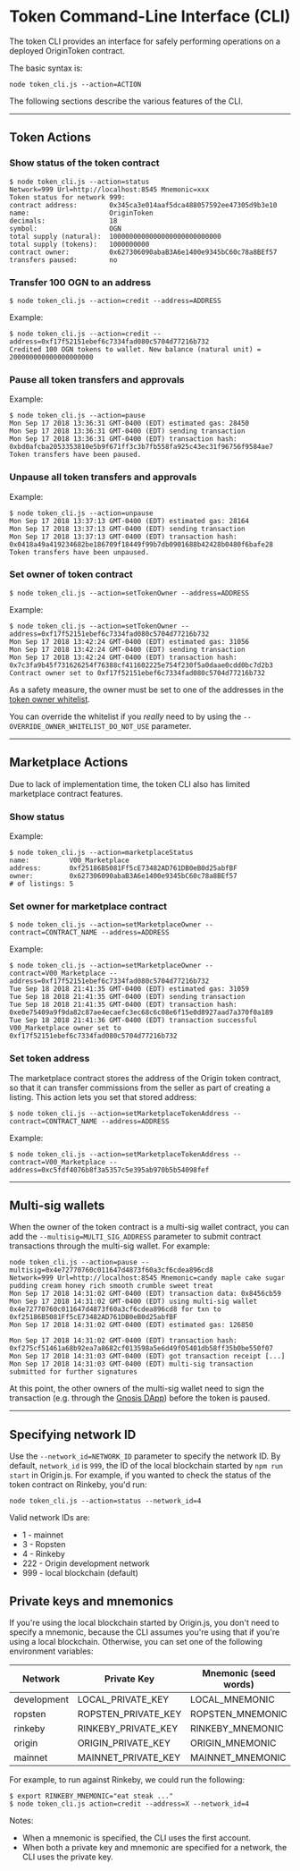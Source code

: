 # Token Command-Line Interface (CLI)

The token CLI provides an interface for safely performing operations on a deployed OriginToken contract.

The basic syntax is:

```
node token_cli.js --action=ACTION
```

The following sections describe the various features of the CLI.

---

## Token Actions

### Show status of the token contract

```
$ node token_cli.js --action=status
Network=999 Url=http://localhost:8545 Mnemonic=xxx
Token status for network 999:
contract address:        0x345ca3e014aaf5dca488057592ee47305d9b3e10
name:                    OriginToken
decimals:                18
symbol:                  OGN
total supply (natural):  1000000000000000000000000000
total supply (tokens):   1000000000
contract owner:          0x627306090abaB3A6e1400e9345bC60c78a8BEf57
transfers paused:        no
```

### Transfer 100 OGN to an address

```
$ node token_cli.js --action=credit --address=ADDRESS
```

Example:
```
$ node token_cli.js --action=credit --address=0xf17f52151ebef6c7334fad080c5704d77216b732
Credited 100 OGN tokens to wallet. New balance (natural unit) = 200000000000000000000
```

### Pause all token transfers and approvals

Example:
```
$ node token_cli.js --action=pause
Mon Sep 17 2018 13:36:31 GMT-0400 (EDT) estimated gas: 28450
Mon Sep 17 2018 13:36:31 GMT-0400 (EDT) sending transaction
Mon Sep 17 2018 13:36:31 GMT-0400 (EDT) transaction hash: 0xbd0afcba2053353810e5b9f671ff3c3b7fb558fa925c43ec31f96756f9584ae7
Token transfers have been paused.
```

### Unpause all token transfers and approvals

Example:
```
$ node token_cli.js --action=unpause
Mon Sep 17 2018 13:37:13 GMT-0400 (EDT) estimated gas: 28164
Mon Sep 17 2018 13:37:13 GMT-0400 (EDT) sending transaction
Mon Sep 17 2018 13:37:13 GMT-0400 (EDT) transaction hash: 0x0418a49a419234682be186709f18449f99b7db0901688b42428b0480f6bafe28
Token transfers have been unpaused.
```

### Set owner of token contract

```
$ node token_cli.js --action=setTokenOwner --address=ADDRESS
```

Example:
```
$ node token_cli.js --action=setTokenOwner --address=0xf17f52151ebef6c7334fad080c5704d77216b732
Mon Sep 17 2018 13:42:24 GMT-0400 (EDT) estimated gas: 31056
Mon Sep 17 2018 13:42:24 GMT-0400 (EDT) sending transaction
Mon Sep 17 2018 13:42:24 GMT-0400 (EDT) transaction hash: 0x7c3fa9b45f731626254f76388cf411602225e754f230f5a0daae0cdd0bc7d2b3
Contract owner set to 0xf17f52151ebef6c7334fad080c5704d77216b732
```

As a safety measure, the owner must be set to one of the addresses in the [token owner whitelist](https://github.com/OriginProtocol/origin-js/blob/master/token/lib/owner_whitelist.js).

You can override the whitelist if you *really* need to by using the `--OVERRIDE_OWNER_WHITELIST_DO_NOT_USE` parameter.

---

## Marketplace Actions

Due to lack of implementation time, the token CLI also has limited marketplace
contract features.

### Show status

Example:
```
$ node token_cli.js --action=marketplaceStatus
name:          V00_Marketplace
address:       0xf25186B5081Ff5cE73482AD761DB0eB0d25abfBF
owner:         0x627306090abaB3A6e1400e9345bC60c78a8BEf57
# of listings: 5
```

### Set owner for marketplace contract

```
$ node token_cli.js --action=setMarketplaceOwner --contract=CONTRACT_NAME --address=ADDRESS
```

Example:
```
$ node token_cli.js --action=setMarketplaceOwner --contract=V00_Marketplace --address=0xf17f52151ebef6c7334fad080c5704d77216b732
Tue Sep 18 2018 21:41:35 GMT-0400 (EDT) estimated gas: 31059
Tue Sep 18 2018 21:41:35 GMT-0400 (EDT) sending transaction
Tue Sep 18 2018 21:41:35 GMT-0400 (EDT) transaction hash: 0xe0e75409a9f9da82c87ae4ecaefc3ec68c6c08e6f15e0d8927aad7a370f0a189
Tue Sep 18 2018 21:41:36 GMT-0400 (EDT) transaction successful
V00_Marketplace owner set to 0xf17f52151ebef6c7334fad080c5704d77216b732
```

### Set token address

The marketplace contract stores the address of the Origin token contract, so
that it can transfer commissions from the seller as part of creating a listing.
This action lets you set that stored address:

```
$ node token_cli.js --action=setMarketplaceTokenAddress --contract=CONTRACT_NAME --address=ADDRESS
```

Example:
```
$ node token_cli.js --action=setMarketplaceTokenAddress --contract=V00_Marketplace --address=0xc5fdf4076b8f3a5357c5e395ab970b5b54098fef
```

---

## Multi-sig wallets

When the owner of the token contract is a multi-sig wallet contract, you
can add the `--multisig=MULTI_SIG_ADDRESS` parameter to submit contract
transactions through the multi-sig wallet. For example:

```
node token_cli.js --action=pause --multisig=0x4e72770760c011647d4873f60a3cf6cdea896cd8
Network=999 Url=http://localhost:8545 Mnemonic=candy maple cake sugar pudding cream honey rich smooth crumble sweet treat
Mon Sep 17 2018 14:31:02 GMT-0400 (EDT) transaction data: 0x8456cb59
Mon Sep 17 2018 14:31:02 GMT-0400 (EDT) using multi-sig wallet 0x4e72770760c011647d4873f60a3cf6cdea896cd8 for txn to 0xf25186B5081Ff5cE73482AD761DB0eB0d25abfBF
Mon Sep 17 2018 14:31:02 GMT-0400 (EDT) estimated gas: 126850

Mon Sep 17 2018 14:31:02 GMT-0400 (EDT) transaction hash: 0xf275cf51461a68b92ea7a8682cf013598a5e6d49f05401db58ff35b0be550f07
Mon Sep 17 2018 14:31:03 GMT-0400 (EDT) got transaction receipt [...]
Mon Sep 17 2018 14:31:03 GMT-0400 (EDT) multi-sig transaction submitted for further signatures
```

At this point, the other owners of the multi-sig wallet need to sign the
transaction (e.g. through the [Gnosis DApp](https://wallet.gnosis.pm)) before the token is paused.

---

## Specifying network ID

Use the `--network_id=NETWORK_ID` parameter to specify the network ID.
By default, `network_id` is `999`, the ID of the local blockchain
started by `npm run start` in Origin.js. For example, if you wanted to
check the status of the token contract on Rinkeby, you'd run:

```
node token_cli.js --action=status --network_id=4
```

Valid network IDs are:

* 1 - mainnet
* 3 - Ropsten
* 4 - Rinkeby
* 222 - Origin development network
* 999 - local blockchain (default)

## Private keys and mnemonics

If you're using the local blockchain started by Origin.js, you don't need
to specify a mnemonic, because the CLI assumes you're using that if
you're using a local blockchain. Otherwise, you can set one of the
following environment variables:

| Network       | Private Key         | Mnemonic (seed words)  |
| ------------- | ------------------- | ---------------------- |
| development   | LOCAL_PRIVATE_KEY   | LOCAL_MNEMONIC         |
| ropsten       | ROPSTEN_PRIVATE_KEY | ROPSTEN_MNEMONIC       |
| rinkeby       | RINKEBY_PRIVATE_KEY | RINKEBY_MNEMONIC       |
| origin        | ORIGIN_PRIVATE_KEY  | ORIGIN_MNEMONIC        |
| mainnet       | MAINNET_PRIVATE_KEY | MAINNET_MNEMONIC       |

For example, to run against Rinkeby, we could run the following:

```
$ export RINKEBY_MNEMONIC="eat steak ..."
$ node token_cli.js action=credit --address=X --network_id=4
```

Notes:

* When a mnemonic is specified, the CLI uses the first account.
* When both a private key and mnemonic are specified for a network, the CLI uses the private key.
